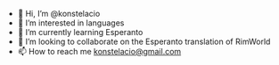 - 👋 Hi, I’m @konstelacio
- 👀 I’m interested in languages
- 🌱 I’m currently learning Esperanto
- 💞️ I’m looking to collaborate on the Esperanto translation of RimWorld
- 📫 How to reach me konstelacio@gmail.com

<!---
konstelacio/konstelacio is a ✨ special ✨ repository because its `README.md` (this file) appears on your GitHub profile.
You can click the Preview link to take a look at your changes.
--->
